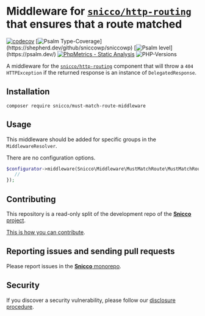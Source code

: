 # Middleware for [`snicco/http-routing`](https://github.com/snicco/http-routing) that ensures that a route matched

[![codecov](https://img.shields.io/badge/Coverage-100%25-success
)](https://codecov.io/gh/sniccowp/sniccowp)
[![Psalm Type-Coverage](https://shepherd.dev/github/sniccowp/sniccowp/coverage.svg?)](https://shepherd.dev/github/sniccowp/sniccowp)
[![Psalm level](https://shepherd.dev/github/sniccowp/sniccowp/level.svg?)](https://psalm.dev/)
[![PhpMetrics - Static Analysis](https://img.shields.io/badge/PhpMetrics-Static_Analysis-2ea44f)](https://sniccowp.github.io/sniccowp/phpmetrics/MustMatchRoute/index.html)
![PHP-Versions](https://img.shields.io/badge/PHP-%5E7.4%7C%5E8.0%7C%5E8.1-blue)

A middleware for the [`snicco/http-routing`](https://github.com/snicco/http-routing) component that will throw a
`404 HTTPException` if the returned response is an instance of `DelegatedResponse`.

## Installation

```shell
composer require snicco/must-match-route-middleware
```

## Usage

This middleware should be added for specific groups in the `MiddlewareResolver`.

There are no configuration options.

```php
$configurator->middleware(Snicco\Middleware\MustMatchRoute\MustMatchRoute::class)->group(function () {
   // 
});
```

## Contributing

This repository is a read-only split of the development repo of the
[**Snicco** project](https://github.com/snicco/snicco).

[This is how you can contribute](https://github.com/snicco/snicco/blob/master/CONTRIBUTING.md).

## Reporting issues and sending pull requests

Please report issues in the
[**Snicco** monorepo](https://github.com/snicco/snicco/blob/master/CONTRIBUTING.md##using-the-issue-tracker).

## Security

If you discover a security vulnerability, please follow
our [disclosure procedure](https://github.com/snicco/snicco/blob/master/SECURITY.md).

